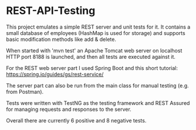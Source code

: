 # REST-API-Testing
This project emulates a simple REST server and unit tests for it. It contains a small database of employees (HashMap is used for storage) and supports basic modification methods like add & delete. 

When started with 'mvn test' an Apache Tomcat web server on localhost HTTP port 8188 is launched, and then all tests are executed against it.

For the REST web server part I used Spring Boot and this short tutorial:
https://spring.io/guides/gs/rest-service/

The server part can also be run from the main class for manual testing (e.g. from Postman).

Tests were written with TestNG as the testing framework and REST Assured for managing requests and responses to the server. 

Overall there are currently 6 positive and 8 negative tests.
